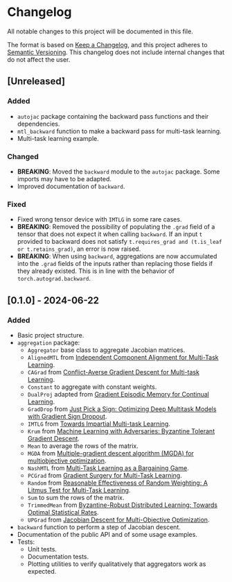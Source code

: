 # Changelog

All notable changes to this project will be documented in this file.

The format is based on [Keep a Changelog](https://keepachangelog.com/en/1.1.0/),
and this project adheres to [Semantic Versioning](https://semver.org/spec/v2.0.0.html). This changelog does not include internal
changes that do not affect the user.

## [Unreleased]

### Added

- `autojac` package containing the backward pass functions and their dependencies.
- `mtl_backward` function to make a backward pass for multi-task learning.
- Multi-task learning example.

### Changed

- **BREAKING**: Moved the `backward` module to the `autojac` package. Some imports may have to be
  adapted.
- Improved documentation of `backward`.

### Fixed

- Fixed wrong tensor device with `IMTLG` in some rare cases.
- **BREAKING**: Removed the possibility of populating the `.grad` field of a tensor that does not
  expect it when calling `backward`. If an input `t` provided to backward does not satisfy
  `t.requires_grad and (t.is_leaf or t.retains_grad)`, an error is now raised.
- **BREAKING**: When using `backward`, aggregations are now accumulated into the `.grad` fields
  of the inputs rather than replacing those fields if they already existed. This is in line with the
  behavior of `torch.autograd.backward`.

## [0.1.0] - 2024-06-22

### Added

- Basic project structure.
- `aggregation` package:
  - `Aggregator` base class to aggregate Jacobian matrices.
  - `AlignedMTL` from [Independent Component
      Alignment for Multi-Task Learning](
      https://openaccess.thecvf.com/content/CVPR2023/papers/Senushkin_Independent_Component_Alignment_for_Multi-Task_Learning_CVPR_2023_paper.pdf>).
  - `CAGrad` from [Conflict-Averse Gradient Descent for Multi-task
      Learning](https://arxiv.org/pdf/2110.14048.pdf).
  - `Constant` to aggregate with constant weights.
  - `DualProj` adapted from [Gradient Episodic
      Memory for Continual Learning](https://proceedings.neurips.cc/paper/2017/file/f87522788a2be2d171666752f97ddebb-Paper.pdf).
  - `GradDrop` from [Just Pick a Sign: Optimizing Deep
      Multitask Models with Gradient Sign Dropout](https://arxiv.org/pdf/2010.06808.pdf).
  - `IMTLG` from [Towards Impartial Multi-task Learning](https://discovery.ucl.ac.uk/id/eprint/10120667/).
  - `Krum` from [Machine Learning with Adversaries: Byzantine
      Tolerant Gradient Descent](https://proceedings.neurips.cc/paper/2017/file/f4b9ec30ad9f68f89b29639786cb62ef-Paper.pdf).
  - `Mean` to average the rows of the matrix.
  - `MGDA` from [Multiple-gradient descent algorithm (MGDA) for multiobjective optimization](https://www.sciencedirect.com/science/article/pii/S1631073X12000738/pdf?md5=2622857e4abde98b6f7ddc8a13a337e1&pid=1-s2.0-S1631073X12000738-main.pdf>).
  - `NashMTL` from [Multi-Task Learning as a Bargaining Game](https://arxiv.org/pdf/2202.01017.pdf).
  - `PCGrad` from [Gradient Surgery for Multi-Task Learning](https://arxiv.org/pdf/2001.06782.pdf).
  - `Random` from [Reasonable Effectiveness of Random Weighting: A
      Litmus Test for Multi-Task Learning](https://arxiv.org/pdf/2111.10603.pdf).
  - `Sum` to sum the rows of the matrix.
  - `TrimmedMean` from [Byzantine-Robust Distributed Learning: Towards
      Optimal Statistical Rates](https://proceedings.mlr.press/v80/yin18a/yin18a.pdf).
  - `UPGrad` from [Jacobian Descent for Multi-Objective Optimization](https://arxiv.org/pdf/2406.16232).
- `backward` function to perform a step of Jacobian descent.
- Documentation of the public API and of some usage examples.
- Tests:
  - Unit tests.
  - Documentation tests.
  - Plotting utilities to verify qualitatively that aggregators work as expected.
